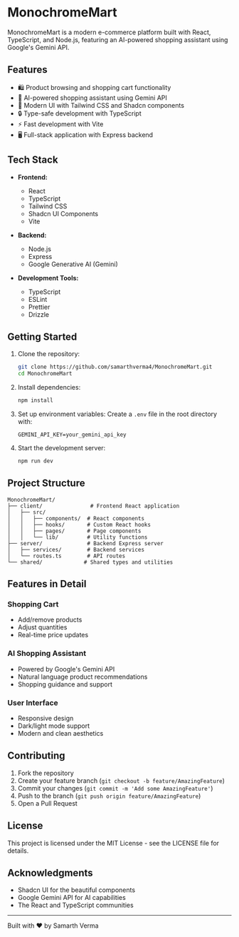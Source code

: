 # MonochromeMart

MonochromeMart is a modern e-commerce platform built with React, TypeScript, and Node.js, featuring an AI-powered shopping assistant using Google's Gemini API.

## Features

- 🛍️ Product browsing and shopping cart functionality
- 🤖 AI-powered shopping assistant using Gemini API
- 🎨 Modern UI with Tailwind CSS and Shadcn components
- 🔒 Type-safe development with TypeScript
- ⚡ Fast development with Vite
- 🖥️ Full-stack application with Express backend

## Tech Stack

- **Frontend:**
  - React
  - TypeScript
  - Tailwind CSS
  - Shadcn UI Components
  - Vite

- **Backend:**
  - Node.js
  - Express
  - Google Generative AI (Gemini)

- **Development Tools:**
  - TypeScript
  - ESLint
  - Prettier
  - Drizzle

## Getting Started

1. Clone the repository:
   ```bash
   git clone https://github.com/samarthverma4/MonochromeMart.git
   cd MonochromeMart
   ```

2. Install dependencies:
   ```bash
   npm install
   ```

3. Set up environment variables:
   Create a `.env` file in the root directory with:
   ```env
   GEMINI_API_KEY=your_gemini_api_key
   ```

4. Start the development server:
   ```bash
   npm run dev
   ```

## Project Structure

```
MonochromeMart/
├── client/               # Frontend React application
│   ├── src/
│   │   ├── components/  # React components
│   │   ├── hooks/       # Custom React hooks
│   │   ├── pages/       # Page components
│   │   └── lib/         # Utility functions
├── server/              # Backend Express server
│   ├── services/        # Backend services
│   └── routes.ts        # API routes
└── shared/             # Shared types and utilities
```

## Features in Detail

### Shopping Cart
- Add/remove products
- Adjust quantities
- Real-time price updates

### AI Shopping Assistant
- Powered by Google's Gemini API
- Natural language product recommendations
- Shopping guidance and support

### User Interface
- Responsive design
- Dark/light mode support
- Modern and clean aesthetics

## Contributing

1. Fork the repository
2. Create your feature branch (`git checkout -b feature/AmazingFeature`)
3. Commit your changes (`git commit -m 'Add some AmazingFeature'`)
4. Push to the branch (`git push origin feature/AmazingFeature`)
5. Open a Pull Request

## License

This project is licensed under the MIT License - see the LICENSE file for details.

## Acknowledgments

- Shadcn UI for the beautiful components
- Google Gemini API for AI capabilities
- The React and TypeScript communities

---

Built with ❤️ by Samarth Verma
